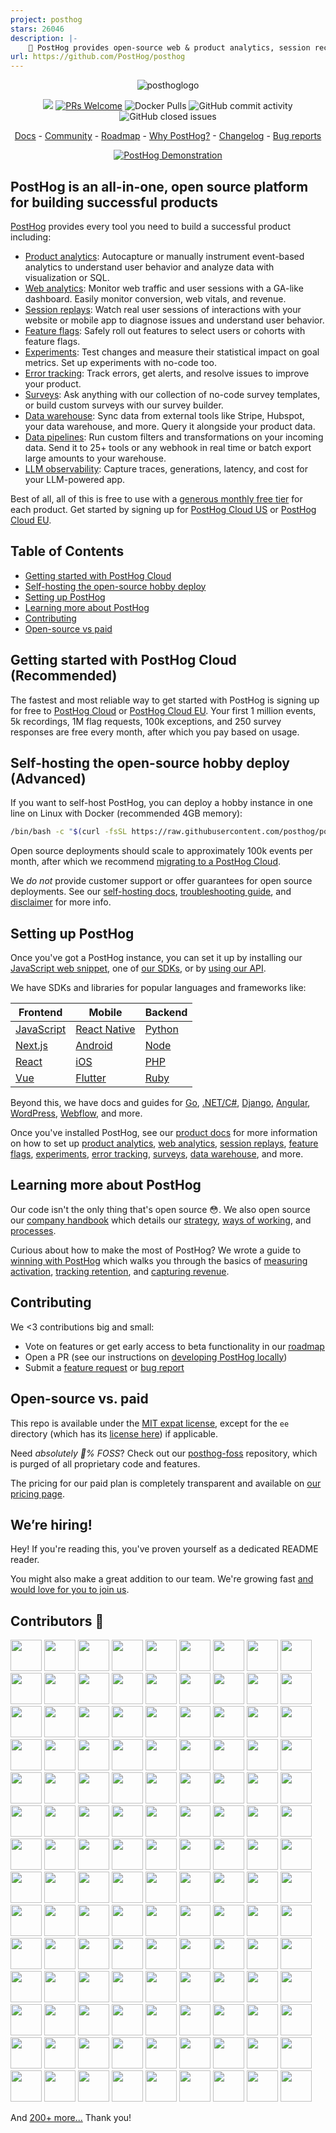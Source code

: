 ```yaml
---
project: posthog
stars: 26046
description: |-
    🦔 PostHog provides open-source web & product analytics, session recording, feature flagging and A/B testing that you can self-host. Get started - free.
url: https://github.com/PostHog/posthog
---
```


<p align="center">
  <img alt="posthoglogo" src="https://user-images.githubusercontent.com/65415371/205059737-c8a4f836-4889-4654-902e-f302b187b6a0.png">
</p>
<p align="center">
  <!-- ALL-CONTRIBUTORS-BADGE:START - Do not remove or modify this section -->
<a href='https://posthog.com/contributors'><img src='https://img.shields.io/badge/all_contributors-251-orange.svg?style=flat-square' /></a>
<!-- ALL-CONTRIBUTORS-BADGE:END -->
  <a href='http://makeapullrequest.com'><img alt='PRs Welcome' src='https://img.shields.io/badge/PRs-welcome-brightgreen.svg?style=shields'/></a>
  <img alt="Docker Pulls" src="https://img.shields.io/docker/pulls/posthog/posthog"/>
  <img alt="GitHub commit activity" src="https://img.shields.io/github/commit-activity/m/posthog/posthog"/>
  <img alt="GitHub closed issues" src="https://img.shields.io/github/issues-closed/posthog/posthog"/>
</p>

<p align="center">
  <a href="https://posthog.com/docs">Docs</a> - <a href="https://posthog.com/community">Community</a> - <a href="https://posthog.com/roadmap">Roadmap</a> - <a href="https://posthog.com/why">Why PostHog?</a> - <a href="https://posthog.com/changelog">Changelog</a> - <a href="https://github.com/PostHog/posthog/issues/new?assignees=&labels=bug&template=bug_report.md">Bug reports</a>
</p>

<p align="center">
  <a href="https://www.youtube.com/watch?v=2jQco8hEvTI">
    <img src="https://res.cloudinary.com/dmukukwp6/image/upload/demo_thumb_68d0d8d56d" alt="PostHog Demonstration">
  </a>
</p>

## PostHog is an all-in-one, open source platform for building successful products

[PostHog](https://posthog.com/) provides every tool you need to build a successful product including:

- [Product analytics](https://posthog.com/product-analytics): Autocapture or manually instrument event-based analytics to understand user behavior and analyze data with visualization or SQL.
- [Web analytics](https://posthog.com/web-analytics): Monitor web traffic and user sessions with a GA-like dashboard. Easily monitor conversion, web vitals, and revenue.
- [Session replays](https://posthog.com/session-replay): Watch real user sessions of interactions with your website or mobile app to diagnose issues and understand user behavior. 
- [Feature flags](https://posthog.com/feature-flags): Safely roll out features to select users or cohorts with feature flags.
- [Experiments](https://posthog.com/experiments): Test changes and measure their statistical impact on goal metrics. Set up experiments with no-code too.
- [Error tracking](https://posthog.com/error-tracking): Track errors, get alerts, and resolve issues to improve your product.
- [Surveys](https://posthog.com/surveys): Ask anything with our collection of no-code survey templates, or build custom surveys with our survey builder.
- [Data warehouse](https://posthog.com/data-warehouse): Sync data from external tools like Stripe, Hubspot, your data warehouse, and more. Query it alongside your product data.
- [Data pipelines](https://posthog.com/cdp): Run custom filters and transformations on your incoming data. Send it to 25+ tools or any webhook in real time or batch export large amounts to your warehouse.
- [LLM observability](https://posthog.com/docs/ai-engineering): Capture traces, generations, latency, and cost for your LLM-powered app. 

Best of all, all of this is free to use with a [generous monthly free tier](https://posthog.com/pricing) for each product. Get started by signing up for [PostHog Cloud US](https://us.posthog.com/signup) or [PostHog Cloud EU](https://eu.posthog.com/signup).

## Table of Contents

- [Getting started with PostHog Cloud](#getting-started-with-posthog-cloud-recommended)
- [Self-hosting the open-source hobby deploy](#self-hosting-the-open-source-hobby-deploy-advanced)
- [Setting up PostHog](#setting-up-posthog)
- [Learning more about PostHog](#learning-more-about-posthog)
- [Contributing](#contributing)
- [Open-source vs paid](#open-source-vs-paid)

## Getting started with PostHog Cloud (Recommended)

The fastest and most reliable way to get started with PostHog is signing up for free to [PostHog Cloud](https://us.posthog.com/signup) or [PostHog Cloud EU](https://eu.posthog.com/signup). Your first 1 million events, 5k recordings, 1M flag requests, 100k exceptions, and 250 survey responses are free every month, after which you pay based on usage.

## Self-hosting the open-source hobby deploy (Advanced)

If you want to self-host PostHog, you can deploy a hobby instance in one line on Linux with Docker (recommended 4GB memory):

```bash 
/bin/bash -c "$(curl -fsSL https://raw.githubusercontent.com/posthog/posthog/HEAD/bin/deploy-hobby)" 
```

Open source deployments should scale to approximately 100k events per month, after which we recommend [migrating to a PostHog Cloud](https://posthog.com/docs/migrate/migrate-to-cloud). 

We *do not* provide customer support or offer guarantees for open source deployments. See our [self-hosting docs](https://posthog.com/docs/self-host), [troubleshooting guide](https://posthog.com/docs/self-host/deploy/troubleshooting), and [disclaimer](https://posthog.com/docs/self-host/open-source/disclaimer) for more info.

## Setting up PostHog

Once you've got a PostHog instance, you can set it up by installing our [JavaScript web snippet](https://posthog.com/docs/getting-started/install?tab=snippet), one of [our SDKs](https://posthog.com/docs/getting-started/install?tab=sdks), or by [using our API](https://posthog.com/docs/getting-started/install?tab=api).

We have SDKs and libraries for popular languages and frameworks like:

| Frontend                                              | Mobile                                                          | Backend                                             |
| ----------------------------------------------------- | --------------------------------------------------------------- | --------------------------------------------------- |
| [JavaScript](https://posthog.com/docs/libraries/js)   | [React Native](https://posthog.com/docs/libraries/react-native) | [Python](https://posthog.com/docs/libraries/python) |
| [Next.js](https://posthog.com/docs/libraries/next-js) | [Android](https://posthog.com/docs/libraries/android)           | [Node](https://posthog.com/docs/libraries/node)     |
| [React](https://posthog.com/docs/libraries/react)     | [iOS](https://posthog.com/docs/libraries/ios)                   | [PHP](https://posthog.com/docs/libraries/php)       |
| [Vue](https://posthog.com/docs/libraries/vue-js)      | [Flutter](https://posthog.com/docs/libraries/flutter)           | [Ruby](https://posthog.com/docs/libraries/ruby)     |

Beyond this, we have docs and guides for [Go](https://posthog.com/docs/libraries/go), [.NET/C#](https://posthog.com/docs/libraries/dotnet), [Django](https://posthog.com/docs/libraries/django), [Angular](https://posthog.com/docs/libraries/angular), [WordPress](https://posthog.com/docs/libraries/wordpress), [Webflow](https://posthog.com/docs/libraries/webflow), and more.

Once you've installed PostHog, see our [product docs](https://posthog.com/docs/product-os) for more information on how to set up [product analytics](https://posthog.com/docs/product-analytics/capture-events), [web analytics](https://posthog.com/docs/web-analytics/getting-started), [session replays](https://posthog.com/docs/session-replay/how-to-watch-recordings), [feature flags](https://posthog.com/docs/feature-flags/creating-feature-flags), [experiments](https://posthog.com/docs/experiments/creating-an-experiment), [error tracking](https://posthog.com/docs/error-tracking/installation#setting-up-exception-autocapture), [surveys](https://posthog.com/docs/surveys/installation), [data warehouse](https://posthog.com/docs/cdp/sources), and more.

## Learning more about PostHog

Our code isn't the only thing that's open source 😳. We also open source our [company handbook](https://posthog.com/handbook) which details our [strategy](https://posthog.com/handbook/why-does-posthog-exist), [ways of working](https://posthog.com/handbook/company/culture), and [processes](https://posthog.com/handbook/team-structure).

Curious about how to make the most of PostHog? We wrote a guide to [winning with PostHog](https://posthog.com/docs/new-to-posthog/getting-hogpilled) which walks you through the basics of [measuring activation](https://posthog.com/docs/new-to-posthog/activation), [tracking retention](https://posthog.com/docs/new-to-posthog/retention), and [capturing revenue](https://posthog.com/docs/new-to-posthog/revenue).

## Contributing

We <3 contributions big and small:

- Vote on features or get early access to beta functionality in our [roadmap](https://posthog.com/roadmap)
- Open a PR (see our instructions on [developing PostHog locally](https://posthog.com/handbook/engineering/developing-locally))
- Submit a [feature request](https://github.com/PostHog/posthog/issues/new?assignees=&labels=enhancement%2C+feature&template=feature_request.md) or [bug report](https://github.com/PostHog/posthog/issues/new?assignees=&labels=bug&template=bug_report.md)

## Open-source vs. paid

This repo is available under the [MIT expat license](https://github.com/PostHog/posthog/blob/master/LICENSE), except for the `ee` directory (which has its [license here](https://github.com/PostHog/posthog/blob/master/ee/LICENSE)) if applicable. 

Need *absolutely 💯% FOSS*? Check out our [posthog-foss](https://github.com/PostHog/posthog-foss) repository, which is purged of all proprietary code and features.

The pricing for our paid plan is completely transparent and available on [our pricing page](https://posthog.com/pricing). 

## We’re hiring!

Hey! If you're reading this, you've proven yourself as a dedicated README reader. 

You might also make a great addition to our team. We're growing fast [and would love for you to join us](https://posthog.com/careers).

## Contributors 🦸

[//]: contributor-faces

<!-- ALL-CONTRIBUTORS-LIST:START - Do not remove or modify this section -->
<!-- prettier-ignore-start -->
<!-- markdownlint-disable -->
 <a href="https://github.com/timgl"><img src="https://avatars.githubusercontent.com/u/1727427?v=4" width="50" height="50" alt=""/></a> <a href="https://github.com/mariusandra"><img src="https://avatars.githubusercontent.com/u/53387?v=4" width="50" height="50" alt=""/></a> <a href="https://github.com/EDsCODE"><img src="https://avatars.githubusercontent.com/u/13127476?v=4" width="50" height="50" alt=""/></a> <a href="https://github.com/Twixes"><img src="https://avatars.githubusercontent.com/u/4550621?v=4" width="50" height="50" alt=""/></a> <a href="https://github.com/macobo"><img src="https://avatars.githubusercontent.com/u/148820?v=4" width="50" height="50" alt=""/></a> <a href="https://github.com/paolodamico"><img src="https://avatars.githubusercontent.com/u/5864173?v=4" width="50" height="50" alt=""/></a> <a href="https://github.com/fuziontech"><img src="https://avatars.githubusercontent.com/u/391319?v=4" width="50" height="50" alt=""/></a> <a href="https://github.com/yakkomajuri"><img src="https://avatars.githubusercontent.com/u/38760734?v=4" width="50" height="50" alt=""/></a> <a href="https://github.com/jamesefhawkins"><img src="https://avatars.githubusercontent.com/u/47497682?v=4" width="50" height="50" alt=""/></a> <a href="https://github.com/posthog-bot"><img src="https://avatars.githubusercontent.com/u/69588470?v=4" width="50" height="50" alt=""/></a> <a href="https://github.com/apps/dependabot-preview"><img src="https://avatars.githubusercontent.com/in/2141?v=4" width="50" height="50" alt=""/></a> <a href="https://github.com/bhavish-agarwal"><img src="https://avatars.githubusercontent.com/u/14195048?v=4" width="50" height="50" alt=""/></a> <a href="https://github.com/Tannergoods"><img src="https://avatars.githubusercontent.com/u/60791437?v=4" width="50" height="50" alt=""/></a> <a href="https://github.com/ungless"><img src="https://avatars.githubusercontent.com/u/8397061?v=4" width="50" height="50" alt=""/></a> <a href="https://github.com/apps/dependabot"><img src="https://avatars.githubusercontent.com/in/29110?v=4" width="50" height="50" alt=""/></a> <a href="https://github.com/gzog"><img src="https://avatars.githubusercontent.com/u/1487006?v=4" width="50" height="50" alt=""/></a> <a href="https://github.com/samcaspus"><img src="https://avatars.githubusercontent.com/u/19220113?v=4" width="50" height="50" alt=""/></a> <a href="https://github.com/Tmunayyer"><img src="https://avatars.githubusercontent.com/u/29887304?v=4" width="50" height="50" alt=""/></a> <a href="https://github.com/adamb70"><img src="https://avatars.githubusercontent.com/u/11885987?v=4" width="50" height="50" alt=""/></a> <a href="https://github.com/SanketDG"><img src="https://avatars.githubusercontent.com/u/8980971?v=4" width="50" height="50" alt=""/></a> <a href="https://github.com/kpthatsme"><img src="https://avatars.githubusercontent.com/u/5965891?v=4" width="50" height="50" alt=""/></a> <a href="https://github.com/J0"><img src="https://avatars.githubusercontent.com/u/8011761?v=4" width="50" height="50" alt=""/></a> <a href="https://github.com/14MR"><img src="https://avatars.githubusercontent.com/u/5824170?v=4" width="50" height="50" alt=""/></a> <a href="https://github.com/03difoha"><img src="https://avatars.githubusercontent.com/u/8876615?v=4" width="50" height="50" alt=""/></a> <a href="https://github.com/ahtik"><img src="https://avatars.githubusercontent.com/u/140952?v=4" width="50" height="50" alt=""/></a> <a href="https://github.com/Algogator"><img src="https://avatars.githubusercontent.com/u/1433469?v=4" width="50" height="50" alt=""/></a> <a href="https://github.com/GalDayan"><img src="https://avatars.githubusercontent.com/u/24251369?v=4" width="50" height="50" alt=""/></a> <a href="https://github.com/Kacppian"><img src="https://avatars.githubusercontent.com/u/14990078?v=4" width="50" height="50" alt=""/></a> <a href="https://github.com/FUSAKLA"><img src="https://avatars.githubusercontent.com/u/6112562?v=4" width="50" height="50" alt=""/></a> <a href="https://github.com/iMerica"><img src="https://avatars.githubusercontent.com/u/487897?v=4" width="50" height="50" alt=""/></a> <a href="https://github.com/stevenphaedonos"><img src="https://avatars.githubusercontent.com/u/12955616?v=4" width="50" height="50" alt=""/></a> <a href="https://github.com/tapico-weyert"><img src="https://avatars.githubusercontent.com/u/70971917?v=4" width="50" height="50" alt=""/></a> <a href="https://github.com/adamschoenemann"><img src="https://avatars.githubusercontent.com/u/2095226?v=4" width="50" height="50" alt=""/></a> <a href="https://github.com/AlexandreBonaventure"><img src="https://avatars.githubusercontent.com/u/4596409?v=4" width="50" height="50" alt=""/></a> <a href="https://github.com/dan-dr"><img src="https://avatars.githubusercontent.com/u/6669808?v=4" width="50" height="50" alt=""/></a> <a href="https://github.com/dts"><img src="https://avatars.githubusercontent.com/u/273856?v=4" width="50" height="50" alt=""/></a> <a href="https://github.com/jamiehaywood"><img src="https://avatars.githubusercontent.com/u/26779712?v=4" width="50" height="50" alt=""/></a> <a href="https://github.com/rushabhnagda11"><img src="https://avatars.githubusercontent.com/u/3235568?v=4" width="50" height="50" alt=""/></a> <a href="https://github.com/weyert"><img src="https://avatars.githubusercontent.com/u/7049?v=4" width="50" height="50" alt=""/></a> <a href="https://github.com/casio"><img src="https://avatars.githubusercontent.com/u/29784?v=4" width="50" height="50" alt=""/></a> <a href="https://github.com/Hungsiro506"><img src="https://avatars.githubusercontent.com/u/10346923?v=4" width="50" height="50" alt=""/></a> <a href="https://github.com/bitbreakr"><img src="https://avatars.githubusercontent.com/u/3123986?v=4" width="50" height="50" alt=""/></a> <a href="https://github.com/edmorley"><img src="https://avatars.githubusercontent.com/u/501702?v=4" width="50" height="50" alt=""/></a> <a href="https://github.com/wundo"><img src="https://avatars.githubusercontent.com/u/113942?v=4" width="50" height="50" alt=""/></a> <a href="https://github.com/andreipopovici"><img src="https://avatars.githubusercontent.com/u/1143417?v=4" width="50" height="50" alt=""/></a> <a href="https://github.com/benjackwhite"><img src="https://avatars.githubusercontent.com/u/2536520?v=4" width="50" height="50" alt=""/></a> <a href="https://github.com/serhey-dev"><img src="https://avatars.githubusercontent.com/u/37838803?v=4" width="50" height="50" alt=""/></a> <a href="https://github.com/sjmadsen"><img src="https://avatars.githubusercontent.com/u/57522?v=4" width="50" height="50" alt=""/></a> <a href="https://github.com/piemets"><img src="https://avatars.githubusercontent.com/u/70321811?v=4" width="50" height="50" alt=""/></a> <a href="https://github.com/eltjehelene"><img src="https://avatars.githubusercontent.com/u/75622766?v=4" width="50" height="50" alt=""/></a> <a href="https://github.com/athreyaanand"><img src="https://avatars.githubusercontent.com/u/31478366?v=4" width="50" height="50" alt=""/></a> <a href="https://github.com/berntgl"><img src="https://avatars.githubusercontent.com/u/55957336?v=4" width="50" height="50" alt=""/></a> <a href="https://github.com/fakela"><img src="https://avatars.githubusercontent.com/u/39309699?v=4" width="50" height="50" alt=""/></a> <a href="https://github.com/seanpackham"><img src="https://avatars.githubusercontent.com/u/3830791?v=4" width="50" height="50" alt=""/></a> <a href="https://github.com/corywatilo"><img src="https://avatars.githubusercontent.com/u/154479?v=4" width="50" height="50" alt=""/></a> <a href="https://github.com/mikenicklas"><img src="https://avatars.githubusercontent.com/u/6363580?v=4" width="50" height="50" alt=""/></a> <a href="https://github.com/lottiecoxon"><img src="https://avatars.githubusercontent.com/u/65415371?v=4" width="50" height="50" alt=""/></a> <a href="https://github.com/oshura3"><img src="https://avatars.githubusercontent.com/u/30472479?v=4" width="50" height="50" alt=""/></a> <a href="https://github.com/Abo7atm"><img src="https://avatars.githubusercontent.com/u/33042538?v=4" width="50" height="50" alt=""/></a> <a href="https://github.com/brianetaveras"><img src="https://avatars.githubusercontent.com/u/52111440?v=4" width="50" height="50" alt=""/></a> <a href="https://github.com/callumgare"><img src="https://avatars.githubusercontent.com/u/346340?v=4" width="50" height="50" alt=""/></a> <a href="https://github.com/RedFrez"><img src="https://avatars.githubusercontent.com/u/30352852?v=4" width="50" height="50" alt=""/></a> <a href="https://github.com/cirdes"><img src="https://avatars.githubusercontent.com/u/727781?v=4" width="50" height="50" alt=""/></a> <a href="https://github.com/DannyBen"><img src="https://avatars.githubusercontent.com/u/2405099?v=4" width="50" height="50" alt=""/></a> <a href="https://github.com/sj26"><img src="https://avatars.githubusercontent.com/u/14028?v=4" width="50" height="50" alt=""/></a> <a href="https://github.com/paulanunda"><img src="https://avatars.githubusercontent.com/u/155981?v=4" width="50" height="50" alt=""/></a> <a href="https://github.com/arosales"><img src="https://avatars.githubusercontent.com/u/1707853?v=4" width="50" height="50" alt=""/></a> <a href="https://github.com/ChandanSagar"><img src="https://avatars.githubusercontent.com/u/27363164?v=4" width="50" height="50" alt=""/></a> <a href="https://github.com/wadenick"><img src="https://avatars.githubusercontent.com/u/9014043?v=4" width="50" height="50" alt=""/></a> <a href="https://github.com/jgannondo"><img src="https://avatars.githubusercontent.com/u/28159071?v=4" width="50" height="50" alt=""/></a> <a href="https://github.com/keladhruv"><img src="https://avatars.githubusercontent.com/u/30433468?v=4" width="50" height="50" alt=""/></a> <a href="https://github.com/grellyd"><img src="https://avatars.githubusercontent.com/u/7812612?v=4" width="50" height="50" alt=""/></a> <a href="https://github.com/rberrelleza"><img src="https://avatars.githubusercontent.com/u/475313?v=4" width="50" height="50" alt=""/></a> <a href="https://github.com/annanay25"><img src="https://avatars.githubusercontent.com/u/10982987?v=4" width="50" height="50" alt=""/></a> <a href="https://github.com/cohix"><img src="https://avatars.githubusercontent.com/u/5942370?v=4" width="50" height="50" alt=""/></a> <a href="https://github.com/gouthamve"><img src="https://avatars.githubusercontent.com/u/7354143?v=4" width="50" height="50" alt=""/></a> <a href="https://github.com/alexellis"><img src="https://avatars.githubusercontent.com/u/6358735?v=4" width="50" height="50" alt=""/></a> <a href="https://github.com/prologic"><img src="https://avatars.githubusercontent.com/u/1290234?v=4" width="50" height="50" alt=""/></a> <a href="https://github.com/jgustie"><img src="https://avatars.githubusercontent.com/u/883981?v=4" width="50" height="50" alt=""/></a> <a href="https://github.com/kubemq"><img src="https://avatars.githubusercontent.com/u/45835100?v=4" width="50" height="50" alt=""/></a> <a href="https://github.com/vania-pooh"><img src="https://avatars.githubusercontent.com/u/829320?v=4" width="50" height="50" alt=""/></a> <a href="https://github.com/irespaldiza"><img src="https://avatars.githubusercontent.com/u/11633327?v=4" width="50" height="50" alt=""/></a> <a href="https://github.com/croomes"><img src="https://avatars.githubusercontent.com/u/211994?v=4" width="50" height="50" alt=""/></a> <a href="https://github.com/snormore"><img src="https://avatars.githubusercontent.com/u/182290?v=4" width="50" height="50" alt=""/></a> <a href="https://github.com/faik"><img src="https://avatars.githubusercontent.com/u/43129?v=4" width="50" height="50" alt=""/></a> <a href="https://github.com/aandryashin"><img src="https://avatars.githubusercontent.com/u/1412461?v=4" width="50" height="50" alt=""/></a> <a href="https://github.com/andrewsomething"><img src="https://avatars.githubusercontent.com/u/46943?v=4" width="50" height="50" alt=""/></a> <a href="https://github.com/Ferroin"><img src="https://avatars.githubusercontent.com/u/905151?v=4" width="50" height="50" alt=""/></a> <a href="https://github.com/cpanato"><img src="https://avatars.githubusercontent.com/u/4115580?v=4" width="50" height="50" alt=""/></a> <a href="https://github.com/cakrit"><img src="https://avatars.githubusercontent.com/u/43294513?v=4" width="50" height="50" alt=""/></a> <a href="https://github.com/dkhenry"><img src="https://avatars.githubusercontent.com/u/489643?v=4" width="50" height="50" alt=""/></a> <a href="https://github.com/oxplot"><img src="https://avatars.githubusercontent.com/u/483682?v=4" width="50" height="50" alt=""/></a> <a href="https://github.com/marc-barry"><img src="https://avatars.githubusercontent.com/u/4965634?v=4" width="50" height="50" alt=""/></a> <a href="https://github.com/moabu"><img src="https://avatars.githubusercontent.com/u/47318409?v=4" width="50" height="50" alt=""/></a> <a href="https://github.com/nawazdhandala"><img src="https://avatars.githubusercontent.com/u/2697338?v=4" width="50" height="50" alt=""/></a> <a href="https://github.com/dar-mehta"><img src="https://avatars.githubusercontent.com/u/10489943?v=4" width="50" height="50" alt=""/></a> <a href="https://github.com/gmmorris"><img src="https://avatars.githubusercontent.com/u/386208?v=4" width="50" height="50" alt=""/></a> <a href="https://github.com/bitdeli-chef"><img src="https://avatars.githubusercontent.com/u/3092978?v=4" width="50" height="50" alt=""/></a> <a href="https://github.com/nsidartha"><img src="https://avatars.githubusercontent.com/u/26918226?v=4" width="50" height="50" alt=""/></a> <a href="http://massimilianomirra.com/"><img src="https://avatars.githubusercontent.com/u/19322?v=4" width="50" height="50" alt=""/></a> <a href="https://www.bronsonavila.com/"><img src="https://avatars.githubusercontent.com/u/30540995?v=4" width="50" height="50" alt=""/></a> <a href="https://github.com/apps/posthog-contributions-bot"><img src="https://avatars.githubusercontent.com/in/105985?v=4" width="50" height="50" alt=""/></a> <a href="https://github.com/joesaunderson"><img src="https://avatars.githubusercontent.com/u/11272509?v=4" width="50" height="50" alt=""/></a> <a href="https://www.ianlai.dev/"><img src="https://avatars.githubusercontent.com/u/68859?v=4" width="50" height="50" alt=""/></a> <a href="http://martinmck.com"><img src="https://avatars.githubusercontent.com/u/11256663?v=4" width="50" height="50" alt=""/></a> <a href="https://github.com/lharress"><img src="https://avatars.githubusercontent.com/u/13482930?v=4" width="50" height="50" alt=""/></a> <a href="https://www.linkedin.com/in/adrien-brault-4b987426/"><img src="https://avatars.githubusercontent.com/u/611271?v=4" width="50" height="50" alt=""/></a> <a href="https://leggetter.co.uk"><img src="https://avatars.githubusercontent.com/u/328367?v=4" width="50" height="50" alt=""/></a> <a href="https://github.com/wushaobo"><img src="https://avatars.githubusercontent.com/u/491264?v=4" width="50" height="50" alt=""/></a> <a href="http://www.jonathanclarke.ie"><img src="https://avatars.githubusercontent.com/u/11335?v=4" width="50" height="50" alt=""/></a> <a href="https://github.com/apps/imgbot"><img src="https://avatars.githubusercontent.com/in/4706?v=4" width="50" height="50" alt=""/></a> <a href="http://well-balanced.medium.com"><img src="https://avatars.githubusercontent.com/u/48206623?v=4" width="50" height="50" alt=""/></a> <a href="https://github.com/jeduden"><img src="https://avatars.githubusercontent.com/u/1117699?v=4" width="50" height="50" alt=""/></a> <a href="https://github.com/gempain"><img src="https://avatars.githubusercontent.com/u/13135149?v=4" width="50" height="50" alt=""/></a> <a href="https://github.com/rethab"><img src="https://avatars.githubusercontent.com/u/2222044?v=4" width="50" height="50" alt=""/></a> <a href="https://daviddanielarch.github.io/"><img src="https://avatars.githubusercontent.com/u/78377120?v=4" width="50" height="50" alt=""/></a> <a href="https://github.com/angelahuang89"><img src="https://avatars.githubusercontent.com/u/22755100?v=4" width="50" height="50" alt=""/></a> <a href="http://kevinhu.io"><img src="https://avatars.githubusercontent.com/u/6051736?v=4" width="50" height="50" alt=""/></a> <a href="https://github.com/afterwind-io"><img src="https://avatars.githubusercontent.com/u/16891493?v=4" width="50" height="50" alt=""/></a> <a href="https://github.com/swong194"><img src="https://avatars.githubusercontent.com/u/25137899?v=4" width="50" height="50" alt=""/></a> <a href="http://rajie.space"><img src="https://avatars.githubusercontent.com/u/37059749?v=4" width="50" height="50" alt=""/></a> <a href="https://github.com/thedeveloperr"><img src="https://avatars.githubusercontent.com/u/23462580?v=4" width="50" height="50" alt=""/></a> <a href="https://www.esposi.to"><img src="https://avatars.githubusercontent.com/u/735227?v=4" width="50" height="50" alt=""/></a> <a href="http://www.sankalpsinha.com"><img src="https://avatars.githubusercontent.com/u/18334593?v=4" width="50" height="50" alt=""/></a> <a href="https://github.com/gagantrivedi"><img src="https://avatars.githubusercontent.com/u/18366226?v=4" width="50" height="50" alt=""/></a> <a href="https://github.com/j-fuentes"><img src="https://avatars.githubusercontent.com/u/10594577?v=4" width="50" height="50" alt=""/></a>
<!-- markdownlint-restore -->
<!-- prettier-ignore-end -->

<!-- ALL-CONTRIBUTORS-LIST:END -->

And [200+ more...](https://github.com/PostHog/posthog/graphs/contributors) Thank you!

